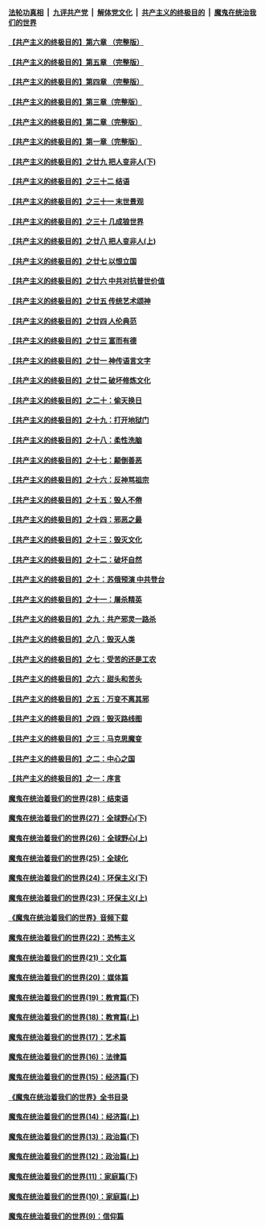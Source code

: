 ####  [法轮功真相](../../../../basic/blob/master/README.md?t=08261152) &nbsp;|&nbsp; [九评共产党](../../../../9ping.md/blob/master/README.md?t=08261152) &nbsp;|&nbsp; [解体党文化](../../../../jtdwh.md/blob/master/README.md?t=08261152)  &nbsp;|&nbsp; [共产主义的终极目的](../../../../gczydzjmd.md/blob/master/README.md?t=08261152) &nbsp;|&nbsp; [魔鬼在统治我们的世界](../../../../mgztzwmdsj.md/blob/master/README.md?t=08261152) 

#### [【共产主义的终极目的】第六章 （完整版）](../pages/nsc422/n11428913.md?t=08261152) 

#### [【共产主义的终极目的】第五章 （完整版）](../pages/nsc422/n11428912.md?t=08261152) 

#### [【共产主义的终极目的】第四章 （完整版）](../pages/nsc422/n11428907.md?t=08261152) 

#### [【共产主义的终极目的】第三章（完整版）](../pages/nsc422/n11428848.md?t=08261152) 

#### [【共产主义的终极目的】第二章（完整版）](../pages/nsc422/n11428831.md?t=08261152) 

#### [【共产主义的终极目的】第一章（完整版）](../pages/nsc422/n11417651.md?t=08261152) 

#### [【共产主义的终极目的】之廿九 把人变非人(下)](../pages/nsc422/n11344140.md?t=08261152) 

#### [【共产主义的终极目的】之三十二 结语](../pages/nsc422/n11360535.md?t=08261152) 

#### [【共产主义的终极目的】之三十一 末世景观](../pages/nsc422/n11351129.md?t=08261152) 

#### [【共产主义的终极目的】之三十 几成狼世界](../pages/nsc422/n11348280.md?t=08261152) 

#### [【共产主义的终极目的】之廿八 把人变非人(上)](../pages/nsc422/n11340492.md?t=08261152) 

#### [【共产主义的终极目的】之廿七 以恨立国](../pages/nsc422/n11336944.md?t=08261152) 

#### [【共产主义的终极目的】之廿六 中共对抗普世价值](../pages/nsc422/n11324785.md?t=08261152) 

#### [【共产主义的终极目的】之廿五 传统艺术颂神](../pages/nsc422/n11296396.md?t=08261152) 

#### [【共产主义的终极目的】之廿四 人伦典范](../pages/nsc422/n11296397.md?t=08261152) 

#### [【共产主义的终极目的】之廿三 富而有德](../pages/nsc422/n11283598.md?t=08261152) 

#### [【共产主义的终极目的】之廿一 神传语言文字](../pages/nsc422/n11263265.md?t=08261152) 

#### [【共产主义的终极目的】之廿二 破坏修炼文化](../pages/nsc422/n11245728.md?t=08261152) 

#### [【共产主义的终极目的】之二十：偷天换日](../pages/nsc422/n11238846.md?t=08261152) 

#### [【共产主义的终极目的】之十九：打开地狱门](../pages/nsc422/n11206376.md?t=08261152) 

#### [【共产主义的终极目的】之十八：柔性洗脑](../pages/nsc422/n11199994.md?t=08261152) 

#### [【共产主义的终极目的】之十七：颠倒善恶](../pages/nsc422/n11179782.md?t=08261152) 

#### [【共产主义的终极目的】之十六：反神骂祖宗](../pages/nsc422/n11166798.md?t=08261152) 

#### [【共产主义的终极目的】之十五：毁人不倦](../pages/nsc422/n11166792.md?t=08261152) 

#### [【共产主义的终极目的】之十四：邪恶之最](../pages/nsc422/n11150249.md?t=08261152) 

#### [【共产主义的终极目的】之十三：毁灭文化](../pages/nsc422/n11135227.md?t=08261152) 

#### [【共产主义的终极目的】之十二：破坏自然](../pages/nsc422/n11135214.md?t=08261152) 

#### [【共产主义的终极目的】之十：苏俄预演 中共登台](../pages/nsc422/n11118424.md?t=08261152) 

#### [【共产主义的终极目的】之十一：屠杀精英](../pages/nsc422/n11118442.md?t=08261152) 

#### [【共产主义的终极目的】之九：共产邪灵一路杀](../pages/nsc422/n11114139.md?t=08261152) 

#### [【共产主义的终极目的】之八：毁灭人类](../pages/nsc422/n11108503.md?t=08261152) 

#### [【共产主义的终极目的】之七：受苦的还是工农](../pages/nsc422/n11101809.md?t=08261152) 

#### [【共产主义的终极目的】之六：甜头和苦头](../pages/nsc422/n11096971.md?t=08261152) 

#### [【共产主义的终极目的】之五：万变不离其邪](../pages/nsc422/n11091285.md?t=08261152) 

#### [【共产主义的终极目的】之四：毁灭路线图](../pages/nsc422/n11086284.md?t=08261152) 

#### [【共产主义的终极目的】之三：马克思魔变](../pages/nsc422/n11061941.md?t=08261152) 

#### [【共产主义的终极目的】之二：中心之国](../pages/nsc422/n11047728.md?t=08261152) 

#### [【共产主义的终极目的】之一：序言](../pages/nsc422/n11086077.md?t=08261152) 

#### [魔鬼在统治着我们的世界(28)：结束语](../pages/nsc422/n10936246.md?t=08261152) 

#### [魔鬼在统治着我们的世界(27)：全球野心(下)](../pages/nsc422/n10928319.md?t=08261152) 

#### [魔鬼在统治着我们的世界(26)：全球野心(上)](../pages/nsc422/n10900318.md?t=08261152) 

#### [魔鬼在统治着我们的世界(25)：全球化](../pages/nsc422/n10788205.md?t=08261152) 

#### [魔鬼在统治着我们的世界(24)：环保主义(下)](../pages/nsc422/n10695307.md?t=08261152) 

#### [魔鬼在统治着我们的世界(23)：环保主义(上)](../pages/nsc422/n10688613.md?t=08261152) 

#### [《魔鬼在统治着我们的世界》音频下载](../pages/nsc422/n10635553.md?t=08261152) 

#### [魔鬼在统治着我们的世界(22)：恐怖主义](../pages/nsc422/n10614727.md?t=08261152) 

#### [魔鬼在统治着我们的世界(21)：文化篇](../pages/nsc422/n10597706.md?t=08261152) 

#### [魔鬼在统治着我们的世界(20)：媒体篇](../pages/nsc422/n10586579.md?t=08261152) 

#### [魔鬼在统治着我们的世界(19)：教育篇(下)](../pages/nsc422/n10564808.md?t=08261152) 

#### [魔鬼在统治着我们的世界(18)：教育篇(上)](../pages/nsc422/n10526970.md?t=08261152) 

#### [魔鬼在统治着我们的世界(17)：艺术篇](../pages/nsc422/n10499093.md?t=08261152) 

#### [魔鬼在统治着我们的世界(16)：法律篇](../pages/nsc422/n10485969.md?t=08261152) 

#### [魔鬼在统治着我们的世界(15)：经济篇(下)](../pages/nsc422/n10469975.md?t=08261152) 

#### [《魔鬼在统治着我们的世界》全书目录](../pages/nsc422/n10464261.md?t=08261152) 

#### [魔鬼在统治着我们的世界(14)：经济篇(上)](../pages/nsc422/n10457370.md?t=08261152) 

#### [魔鬼在统治着我们的世界(13)：政治篇(下)](../pages/nsc422/n10448270.md?t=08261152) 

#### [魔鬼在统治着我们的世界(12)：政治篇(上)](../pages/nsc422/n10444576.md?t=08261152) 

#### [魔鬼在统治着我们的世界(11)：家庭篇(下)](../pages/nsc422/n10440961.md?t=08261152) 

#### [魔鬼在统治着我们的世界(10)：家庭篇(上)](../pages/nsc422/n10435448.md?t=08261152) 

#### [魔鬼在统治着我们的世界(9)：信仰篇](../pages/nsc422/n10432159.md?t=08261152) 

